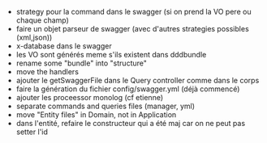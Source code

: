 * strategy pour la command dans le swagger (si on prend la VO pere ou chaque champ)
* faire un objet parseur de swagger (avec d'autres strategies possibles (xml,json))
* x-database dans le swagger
* les VO sont générés meme s'ils existent dans dddbundle
* rename some "bundle" into "structure"
* move the handlers 
* ajouter le getSwaggerFile dans le Query controller comme dans le corps
* faire la génération du fichier config/swagger.yml (déjà commencé)
* ajouter les proceessor monolog (cf etienne)
* separate commands and queries files (manager, yml)
* move "Entity files" in Domain, not in Application
* dans l'entité, refaire le constructeur qui a été maj car on ne peut pas setter l'id
